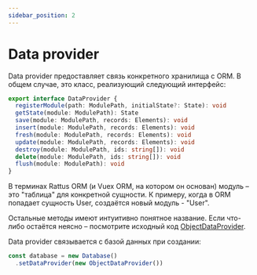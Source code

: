 ```yaml
---
sidebar_position: 2
---
```

# Data provider

Data provider предоставляет связь конкретного хранилища с ORM. В общем случае, это класс, реализующий
следующий интерфейс:

```typescript
export interface DataProvider {
  registerModule(path: ModulePath, initialState?: State): void
  getState(module: ModulePath): State
  save(module: ModulePath, records: Elements): void
  insert(module: ModulePath, records: Elements): void
  fresh(module: ModulePath, records: Elements): void
  update(module: ModulePath, records: Elements): void
  destroy(module: ModulePath, ids: string[]): void
  delete(module: ModulePath, ids: string[]): void
  flush(module: ModulePath): void
}
```

В терминах Rattus ORM (и Vuex ORM, на котором он основан) модуль – это "таблица" для конкретной сущности. 
К примеру, когда в ORM попадает сущность User, создаётся новый модуль - "User". 

Остальные методы имеют интуитивно понятное название. Если что-либо остаётся неясно – посмотрите 
исходный код [ObjectDataProvider](https://github.com/lyohaplotinka/rattus-orm/blob/main/packages/core/src/data/object-data-provider.ts). 

Data provider связывается с базой данных при создании:

```typescript
const database = new Database()
  .setDataProvider(new ObjectDataProvider())
```

